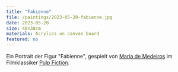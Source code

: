 ```yaml
---
title: "Fabienne"
file: /paintings/2023-05-20-fabienne.jpg
date: 2023-05-20
size: 40×30cm
materials: Acrylics on canvas board
featured: no
---
```


Ein Portrait der Figur "Fabienne", gespielt von [Maria de Medeiros](https://de.wikipedia.org/wiki/Maria_de_Medeiros) im Filmklassiker [Pulp Fiction](https://de.wikipedia.org/wiki/Pulp_Fiction).